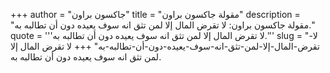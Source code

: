 +++
author = "جاكسون براون"
title = "مقولة جاكسون براون"
description = "مقولة جاكسون براون: لا تقرض المال إلا لمن تثق انه سوف يعيده دون أن تطالبه به."
quote = '''لا تقرض المال إلا لمن تثق انه سوف يعيده دون أن تطالبه به.''' 
slug = "لا-تقرض-المال-إلا-لمن-تثق-انه-سوف-يعيده-دون-أن-تطالبه-به"
+++
لا تقرض المال إلا لمن تثق انه سوف يعيده دون أن تطالبه به.

